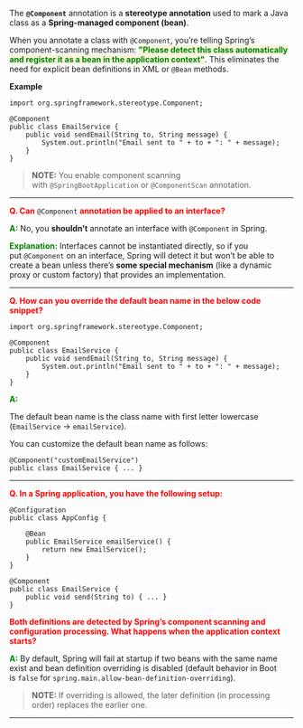 
The **`@Component`** annotation is a **stereotype annotation** used to mark a Java class as a **Spring-managed component (bean)**.

When you annotate a class with `@Component`, you’re telling Spring’s component-scanning mechanism: <span style="color:green;font-weight:bold;background:beige;">"Please detect this class automatically and register it as a bean in the application context"</span>. This eliminates the need for explicit bean definitions in XML or `@Bean` methods.

**Example** 

```
import org.springframework.stereotype.Component;

@Component
public class EmailService {
    public void sendEmail(String to, String message) {
        System.out.println("Email sent to " + to + ": " + message);
    }
}
```

> **NOTE:** You enable component scanning with `@SpringBootApplication` or `@ComponentScan` annotation.

---

<span style="color:red;font-weight:bold">Q. Can</span> `@Component` <span style="color:red;font-weight:bold">annotation be applied to an interface?</span>

<span style="color:green;font-weight:bold;">A:</span> No, you **shouldn’t** annotate an interface with `@Component` in Spring. 

<span style="color:green;font-weight:bold;">Explanation:</span> Interfaces cannot be instantiated directly, so if you put `@Component` on an interface, Spring will detect it but won’t be able to create a bean unless there’s **some special mechanism** (like a dynamic proxy or custom factory) that provides an implementation.

---

<span style="color:red;font-weight:bold">Q. How can you override the default bean name in the below code snippet?</span>

```
import org.springframework.stereotype.Component;

@Component
public class EmailService {
    public void sendEmail(String to, String message) {
        System.out.println("Email sent to " + to + ": " + message);
    }
}
```

<span style="color:green;font-weight:bold;">A:</span>

The default bean name is the class name with first letter lowercase (`EmailService` → `emailService`).

You can customize the default bean name as follows:

```
@Component("customEmailService")
public class EmailService { ... }
```

---

<span style="color:red;font-weight:bold">Q. In a Spring application, you have the following setup:</span>

```
@Configuration
public class AppConfig {

    @Bean
    public EmailService emailService() {
        return new EmailService();
    }
}
```

```
@Component
public class EmailService {
    public void send(String to) { ... }
}
```

<span style="color:red;font-weight:bold">Both definitions are detected by Spring’s component scanning and configuration processing. What happens when the application context starts?</span>

<span style="color:green;font-weight:bold;">A:</span> By default, Spring will fail at startup if two beans with the same name exist and bean definition overriding is disabled (default behavior in Boot is `false` for `spring.main.allow-bean-definition-overriding`).

> **NOTE:** If overriding is allowed, the later definition (in processing order) replaces the earlier one.

---

